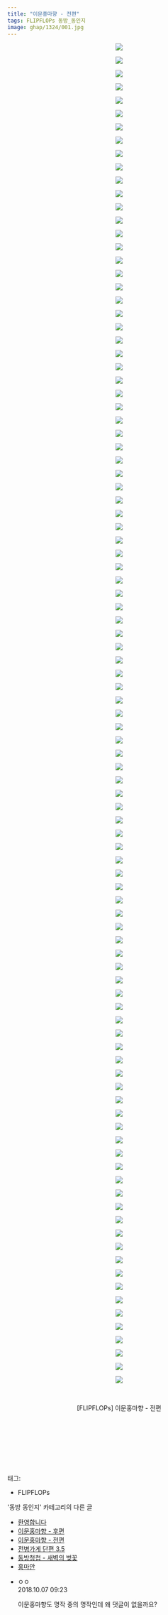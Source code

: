 ```yaml
---
title: "이문홍마향 - 전편"
tags: FLIPFLOPs 동방_동인지
image: ghap/1324/001.jpg
---
```

<div class="article">
<p style="text-align: center; clear: none; float: none;"><img src="{{ site.nasurl }}/ghap/1324/001.jpg"/></p>
<p style="text-align: center; clear: none; float: none;"><img src="{{ site.nasurl }}/ghap/1324/002.jpg"/></p>
<p style="text-align: center; clear: none; float: none;"><img src="{{ site.nasurl }}/ghap/1324/003.jpg"/></p>
<p style="text-align: center; clear: none; float: none;"><img src="{{ site.nasurl }}/ghap/1324/004.jpg"/></p>
<p style="text-align: center; clear: none; float: none;"><img src="{{ site.nasurl }}/ghap/1324/005.jpg"/></p>
<p style="text-align: center; clear: none; float: none;"><img src="{{ site.nasurl }}/ghap/1324/006.jpg"/></p>
<p style="text-align: center; clear: none; float: none;"><img src="{{ site.nasurl }}/ghap/1324/007.jpg"/></p>
<p style="text-align: center; clear: none; float: none;"><img src="{{ site.nasurl }}/ghap/1324/008.jpg"/></p>
<p style="text-align: center; clear: none; float: none;"><img src="{{ site.nasurl }}/ghap/1324/009.jpg"/></p>
<p style="text-align: center; clear: none; float: none;"><img src="{{ site.nasurl }}/ghap/1324/010.jpg"/></p>
<p style="text-align: center; clear: none; float: none;"><img src="{{ site.nasurl }}/ghap/1324/011.jpg"/></p>
<p style="text-align: center; clear: none; float: none;"><img src="{{ site.nasurl }}/ghap/1324/012.jpg"/></p>
<p style="text-align: center; clear: none; float: none;"><img src="{{ site.nasurl }}/ghap/1324/013.jpg"/></p>
<p style="text-align: center; clear: none; float: none;"><img src="{{ site.nasurl }}/ghap/1324/014.jpg"/></p>
<p style="text-align: center; clear: none; float: none;"><img src="{{ site.nasurl }}/ghap/1324/015.jpg"/></p>
<p style="text-align: center; clear: none; float: none;"><img src="{{ site.nasurl }}/ghap/1324/016.jpg"/></p>
<p style="text-align: center; clear: none; float: none;"><img src="{{ site.nasurl }}/ghap/1324/017.jpg"/></p>
<p style="text-align: center; clear: none; float: none;"><img src="{{ site.nasurl }}/ghap/1324/018.jpg"/></p>
<p style="text-align: center; clear: none; float: none;"><img src="{{ site.nasurl }}/ghap/1324/019.jpg"/></p>
<p style="text-align: center; clear: none; float: none;"><img src="{{ site.nasurl }}/ghap/1324/020.jpg"/></p>
<p style="text-align: center; clear: none; float: none;"><img src="{{ site.nasurl }}/ghap/1324/021.jpg"/></p>
<p style="text-align: center; clear: none; float: none;"><img src="{{ site.nasurl }}/ghap/1324/022.jpg"/></p>
<p style="text-align: center; clear: none; float: none;"><img src="{{ site.nasurl }}/ghap/1324/023.jpg"/></p>
<p style="text-align: center; clear: none; float: none;"><img src="{{ site.nasurl }}/ghap/1324/024.jpg"/></p>
<p style="text-align: center; clear: none; float: none;"><img src="{{ site.nasurl }}/ghap/1324/025.jpg"/></p>
<p style="text-align: center; clear: none; float: none;"><img src="{{ site.nasurl }}/ghap/1324/026.jpg"/></p>
<p style="text-align: center; clear: none; float: none;"><img src="{{ site.nasurl }}/ghap/1324/027.jpg"/></p>
<p style="text-align: center; clear: none; float: none;"><img src="{{ site.nasurl }}/ghap/1324/028.jpg"/></p>
<p style="text-align: center; clear: none; float: none;"><img src="{{ site.nasurl }}/ghap/1324/029.jpg"/></p>
<p style="text-align: center; clear: none; float: none;"><img src="{{ site.nasurl }}/ghap/1324/030.jpg"/></p>
<p style="text-align: center; clear: none; float: none;"><img src="{{ site.nasurl }}/ghap/1324/031.jpg"/></p>
<p style="text-align: center; clear: none; float: none;"><img src="{{ site.nasurl }}/ghap/1324/032.jpg"/></p>
<p style="text-align: center; clear: none; float: none;"><img src="{{ site.nasurl }}/ghap/1324/033.jpg"/></p>
<p style="text-align: center; clear: none; float: none;"><img src="{{ site.nasurl }}/ghap/1324/034.jpg"/></p>
<p style="text-align: center; clear: none; float: none;"><img src="{{ site.nasurl }}/ghap/1324/035.jpg"/></p>
<p style="text-align: center; clear: none; float: none;"><img src="{{ site.nasurl }}/ghap/1324/036.jpg"/></p>
<p style="text-align: center; clear: none; float: none;"><img src="{{ site.nasurl }}/ghap/1324/037.jpg"/></p>
<p style="text-align: center; clear: none; float: none;"><img src="{{ site.nasurl }}/ghap/1324/038.jpg"/></p>
<p style="text-align: center; clear: none; float: none;"><img src="{{ site.nasurl }}/ghap/1324/039.jpg"/></p>
<p style="text-align: center; clear: none; float: none;"><img src="{{ site.nasurl }}/ghap/1324/040.jpg"/></p>
<p style="text-align: center; clear: none; float: none;"><img src="{{ site.nasurl }}/ghap/1324/041.jpg"/></p>
<p style="text-align: center; clear: none; float: none;"><img src="{{ site.nasurl }}/ghap/1324/042.jpg"/></p>
<p style="text-align: center; clear: none; float: none;"><img src="{{ site.nasurl }}/ghap/1324/043.jpg"/></p>
<p style="text-align: center; clear: none; float: none;"><img src="{{ site.nasurl }}/ghap/1324/044.jpg"/></p>
<p style="text-align: center; clear: none; float: none;"><img src="{{ site.nasurl }}/ghap/1324/045.jpg"/></p>
<p style="text-align: center; clear: none; float: none;"><img src="{{ site.nasurl }}/ghap/1324/046.jpg"/></p>
<p style="text-align: center; clear: none; float: none;"><img src="{{ site.nasurl }}/ghap/1324/047.jpg"/></p>
<p style="text-align: center; clear: none; float: none;"><img src="{{ site.nasurl }}/ghap/1324/048.jpg"/></p>
<p style="text-align: center; clear: none; float: none;"><img src="{{ site.nasurl }}/ghap/1324/049.jpg"/></p>
<p style="text-align: center; clear: none; float: none;"><img src="{{ site.nasurl }}/ghap/1324/050.jpg"/></p>
<p style="text-align: center; clear: none; float: none;"><img src="{{ site.nasurl }}/ghap/1324/051.jpg"/></p>
<p style="text-align: center; clear: none; float: none;"><img src="{{ site.nasurl }}/ghap/1324/052.jpg"/></p>
<p style="text-align: center; clear: none; float: none;"><img src="{{ site.nasurl }}/ghap/1324/053.jpg"/></p>
<p style="text-align: center; clear: none; float: none;"><img src="{{ site.nasurl }}/ghap/1324/054.jpg"/></p>
<p style="text-align: center; clear: none; float: none;"><img src="{{ site.nasurl }}/ghap/1324/055.jpg"/></p>
<p style="text-align: center; clear: none; float: none;"><img src="{{ site.nasurl }}/ghap/1324/056.jpg"/></p>
<p style="text-align: center; clear: none; float: none;"><img src="{{ site.nasurl }}/ghap/1324/057.jpg"/></p>
<p style="text-align: center; clear: none; float: none;"><img src="{{ site.nasurl }}/ghap/1324/058.jpg"/></p>
<p style="text-align: center; clear: none; float: none;"><img src="{{ site.nasurl }}/ghap/1324/059.jpg"/></p>
<p style="text-align: center; clear: none; float: none;"><img src="{{ site.nasurl }}/ghap/1324/060.jpg"/></p>
<p style="text-align: center; clear: none; float: none;"><img src="{{ site.nasurl }}/ghap/1324/061.jpg"/></p>
<p style="text-align: center; clear: none; float: none;"><img src="{{ site.nasurl }}/ghap/1324/062.jpg"/></p>
<p style="text-align: center; clear: none; float: none;"><img src="{{ site.nasurl }}/ghap/1324/063.jpg"/></p>
<p style="text-align: center; clear: none; float: none;"><img src="{{ site.nasurl }}/ghap/1324/064.jpg"/></p>
<p style="text-align: center; clear: none; float: none;"><img src="{{ site.nasurl }}/ghap/1324/065.jpg"/></p>
<p style="text-align: center; clear: none; float: none;"><img src="{{ site.nasurl }}/ghap/1324/066.jpg"/></p>
<p style="text-align: center; clear: none; float: none;"><img src="{{ site.nasurl }}/ghap/1324/067.jpg"/></p>
<p style="text-align: center; clear: none; float: none;"><img src="{{ site.nasurl }}/ghap/1324/068.jpg"/></p>
<p style="text-align: center; clear: none; float: none;"><img src="{{ site.nasurl }}/ghap/1324/069.jpg"/></p>
<p style="text-align: center; clear: none; float: none;"><img src="{{ site.nasurl }}/ghap/1324/070.jpg"/></p>
<p style="text-align: center; clear: none; float: none;"><img src="{{ site.nasurl }}/ghap/1324/071.jpg"/></p>
<p style="text-align: center; clear: none; float: none;"><img src="{{ site.nasurl }}/ghap/1324/072.jpg"/></p>
<p style="text-align: center; clear: none; float: none;"><img src="{{ site.nasurl }}/ghap/1324/073.jpg"/></p>
<p style="text-align: center; clear: none; float: none;"><img src="{{ site.nasurl }}/ghap/1324/074.jpg"/></p>
<p style="text-align: center; clear: none; float: none;"><img src="{{ site.nasurl }}/ghap/1324/075.jpg"/></p>
<p style="text-align: center; clear: none; float: none;"><img src="{{ site.nasurl }}/ghap/1324/076.jpg"/></p>
<p style="text-align: center; clear: none; float: none;"><img src="{{ site.nasurl }}/ghap/1324/077.jpg"/></p>
<p style="text-align: center; clear: none; float: none;"><img src="{{ site.nasurl }}/ghap/1324/078.jpg"/></p>
<p style="text-align: center; clear: none; float: none;"><img src="{{ site.nasurl }}/ghap/1324/079.jpg"/></p>
<p style="text-align: center; clear: none; float: none;"><img src="{{ site.nasurl }}/ghap/1324/080.jpg"/></p>
<p style="text-align: center; clear: none; float: none;"><img src="{{ site.nasurl }}/ghap/1324/081.jpg"/></p>
<p style="text-align: center; clear: none; float: none;"><img src="{{ site.nasurl }}/ghap/1324/082.jpg"/></p>
<p style="text-align: center; clear: none; float: none;"><img src="{{ site.nasurl }}/ghap/1324/083.jpg"/></p>
<p style="text-align: center; clear: none; float: none;"><img src="{{ site.nasurl }}/ghap/1324/084.jpg"/></p>
<p style="text-align: center; clear: none; float: none;"><img src="{{ site.nasurl }}/ghap/1324/085.jpg"/></p>
<p style="text-align: center; clear: none; float: none;"><img src="{{ site.nasurl }}/ghap/1324/086.jpg"/></p>
<p style="text-align: center; clear: none; float: none;"><img src="{{ site.nasurl }}/ghap/1324/087.jpg"/></p>
<p style="text-align: center; clear: none; float: none;"><img src="{{ site.nasurl }}/ghap/1324/088.jpg"/></p>
<p style="text-align: center; clear: none; float: none;"><img src="{{ site.nasurl }}/ghap/1324/089.jpg"/></p>
<p style="text-align: center; clear: none; float: none;"><img src="{{ site.nasurl }}/ghap/1324/090.jpg"/></p>
<p style="text-align: center; clear: none; float: none;"><img src="{{ site.nasurl }}/ghap/1324/091.jpg"/></p>
<p style="text-align: center; clear: none; float: none;"><img src="{{ site.nasurl }}/ghap/1324/092.jpg"/></p>
<p style="text-align: center; clear: none; float: none;"><img src="{{ site.nasurl }}/ghap/1324/093.jpg"/></p>
<p style="text-align: center; clear: none; float: none;"><img src="{{ site.nasurl }}/ghap/1324/094.jpg"/></p>
<p style="text-align: center; clear: none; float: none;"><img src="{{ site.nasurl }}/ghap/1324/095.jpg"/></p>
<p style="text-align: center; clear: none; float: none;"><img src="{{ site.nasurl }}/ghap/1324/096.jpg"/></p>
<p style="text-align: center; clear: none; float: none;"><img src="{{ site.nasurl }}/ghap/1324/097.jpg"/></p>
<p style="text-align: center; clear: none; float: none;"><img src="{{ site.nasurl }}/ghap/1324/098.jpg"/></p>
<p style="text-align: center; clear: none; float: none;"><img src="{{ site.nasurl }}/ghap/1324/099.jpg"/></p>
<p style="text-align: center; clear: none; float: none;"><img src="{{ site.nasurl }}/ghap/1324/100.jpg"/></p>
<p style="text-align: center; clear: none; float: none;"><img src="{{ site.nasurl }}/ghap/1324/101.jpg"/></p>
<p style="text-align: center; clear: none; float: none;"><br/></p>
<p style="text-align: center; clear: none; float: none;">[FLIPFLOPs] 이문홍마향 - 전편</p>
<p style="text-align: center; clear: none; float: none;"><br/></p>
<p style="text-align: center; clear: none; float: none;"><br/></p>
<p style="text-align: center; clear: none; float: none;"><br/></p>
<p><br/></p>
</div><div class="tagTrail">
<p>태그: </p>
<ul>
<li>FLIPFLOPs</li>
</ul>
</div><div class="another">
<p>'동방 동인지' 카테고리의 다른 글</p>
<ul>
<li><a href="/2016-08-03-ghap_1326">환영합니다</a></li>
<li><a href="/2016-08-03-ghap_1325">이문홍마향 - 후편</a></li>
<li><a href="/2016-08-03-ghap_1324">이문홍마향 - 전편</a></li>
<li><a href="/2016-08-03-ghap_1322">전병가게 단편 3.5</a></li>
<li><a href="/2016-08-03-ghap_1321">동방청첩 - 새벽의 벚꽃</a></li>
<li><a href="/2016-08-03-ghap_1320">홍마안</a></li>
</ul>
</div><div class="cb_module cb_fluid">
<div class="cb_wrt cb_profile">
<div class="comment">
<ul>
<li class="cb_thumb_off" id="comment15347338">
<div class="cb_comment_area">
<div class="cb_info_area">
<div class="cb_section">
<span class="cb_nick_name">ㅇㅇ</span>
</div>
<div class="cb_section">
<span class="cb_date">2018.10.07 09:23 </span>
</div>
</div>
<div class="cb_dsc_comment">
<p class="cb_dsc">
											이문홍마향도 명작 중의 명작인데 왜 댓글이 없을까요?
										</p>
</div>
</div></li>
</ul>
</div>
</div><!-- commentList close -->
</div>
